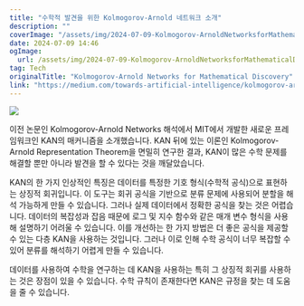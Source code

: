 ```yaml
---
title: "수학적 발견을 위한 Kolmogorov-Arnold 네트워크 소개"
description: ""
coverImage: "/assets/img/2024-07-09-Kolmogorov-ArnoldNetworksforMathematicalDiscovery_0.png"
date: 2024-07-09 14:46
ogImage:
  url: /assets/img/2024-07-09-Kolmogorov-ArnoldNetworksforMathematicalDiscovery_0.png
tag: Tech
originalTitle: "Kolmogorov-Arnold Networks for Mathematical Discovery"
link: "https://medium.com/towards-artificial-intelligence/kolmogorov-arnold-networks-for-mathematical-discovery-4e1054b10219"
---
```


<img src="/assets/img/2024-07-09-Kolmogorov-ArnoldNetworksforMathematicalDiscovery_0.png"/>

이전 논문인 Kolmogorov-Arnold Networks 해석에서 MIT에서 개발한 새로운 프레임워크인 KAN의 매커니즘을 소개했습니다. KAN 뒤에 있는 이론인 Kolmogorov-Arnold Representation Theorem을 면밀히 연구한 결과, KAN이 많은 수학 문제를 해결할 뿐만 아니라 발견을 할 수 있다는 것을 깨달았습니다.

KAN의 한 가지 인상적인 특징은 데이터를 특정한 기호 형식(수학적 공식)으로 표현하는 상징적 회귀입니다. 이 도구는 회귀 공식을 기반으로 분류 문제에 사용되어 분할을 해석 가능하게 만들 수 있습니다. 그러나 실제 데이터에서 정확한 공식을 찾는 것은 어렵습니다. 데이터의 복잡성과 잡음 때문에 로그 및 지수 함수와 같은 매개 변수 형식을 사용해 설명하기 어려울 수 있습니다. 이를 개선하는 한 가지 방법은 더 좋은 공식을 제공할 수 있는 다층 KAN을 사용하는 것입니다. 그러나 이로 인해 수학 공식이 너무 복잡할 수 있어 분류를 해석하기 어렵게 만들 수 있습니다.

데이터를 사용하여 수학을 연구하는 데 KAN을 사용하는 특히 그 상징적 회귀를 사용하는 것은 장점이 있을 수 있습니다. 수학 규칙이 존재한다면 KAN은 규정을 찾는 데 도움을 줄 수 있습니다.
